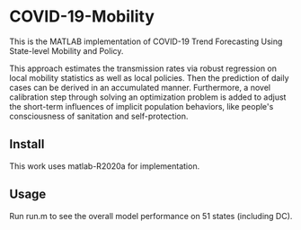 # COVID-19-Mobility
This is the MATLAB implementation of COVID-19 Trend Forecasting Using State-level Mobility and Policy.

This approach estimates the transmission rates via robust regression on local mobility statistics as well as local policies. Then the prediction of daily cases can be derived in an accumulated manner. Furthermore, a novel calibration step through solving an optimization problem is added to adjust the short-term influences of implicit population behaviors, like people's consciousness of sanitation and self-protection. 

## Install
This work uses matlab-R2020a for implementation.

## Usage
Run run.m to see the overall model performance on 51 states (including DC).
